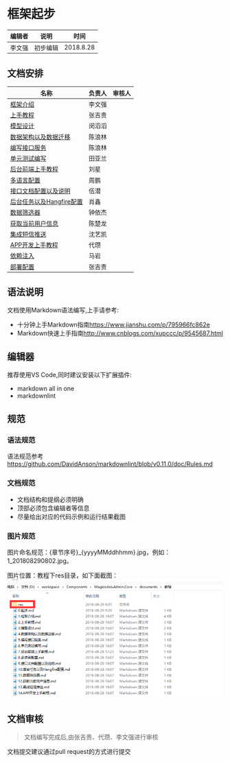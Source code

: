 # 框架起步

| 编辑者 | 说明     | 时间      |
| ------ | -------- | --------- |
| 李文强 | 初步编辑 | 2018.8.28 |

## 文档安排

| 名称                                                         | 负责人 | 审核人 |
| ------------------------------------------------------------ | ------ | ------ |
| [框架介绍](./1.框架介绍.md)                                  | 李文强 |
| [上手教程](./2.上手教程.md)                                  | 张吉贵 |
| [模型设计](./3.模型设计.md)                                  | 闵滔滔 |
| [数据架构以及数据迁移](./4.数据架构以及数据迁移.md)          | 陈浪林 |
| [编写接口服务](./5.编写接口服务.md)                          | 陈浪林 |
| [单元测试编写](./6.单元测试编写.md)                          | 田亚兰 |
| [后台前端上手教程](./7.后台前端上手教程.md)                  | 刘星   |
| [多语言配置](./8.多语言配置.md)                              | 周鹏   |
| [接口文档配置以及说明](./9.接口文档配置以及说明.md)          | 伍潜   |
| [后台任务以及Hangfire配置](./10.后台任务以及Hangfire配置.md) | 肖鑫   |
| [数据筛选器](./11.数据筛选器.md)                             | 钟依杰 |
| [获取当前用户信息](./12.获取当前用户信息.md)                 | 陈楚龙 |
| [集成短信推送](./13.集成短信推送.md)                         | 沈艺凯 |
| [APP开发上手教程](./14.APP开发上手教程.md)                   | 代瓒   |
| [依赖注入](./15.依赖注入.md)                                 | 马岩   |
| [部署配置](./16.部署配置.md)                                 | 张吉贵   |

## 语法说明

文档使用Markdown语法编写,上手请参考:

* 十分钟上手Markdown指南<https://www.jianshu.com/p/795966fc862e>
* Markdown快速上手指南<http://www.cnblogs.com/xupccc/p/9545687.html>

## 编辑器

推荐使用VS Code,同时建议安装以下扩展插件:

* markdown all in one
* markdownlint

## 规范

### 语法规范

语法规范参考<https://github.com/DavidAnson/markdownlint/blob/v0.11.0/doc/Rules.md>

### 文档规范

* 文档结构和提纲必须明确
* 顶部必须包含编辑者等信息
* 尽量给出对应的代码示例和运行结果截图

### 图片规范

图片命名规范：{章节序号}_{yyyyMMddhhmm}.jpg，例如：1_201808290802.jpg。

图片位置：教程下res目录，如下面截图：
![生成结构图](./res/0_201808290903.png)

## 文档审核

>文档编写完成后,由张吉贵、代瓒、李文强进行审核

文档提交建议通过pull request的方式进行提交
